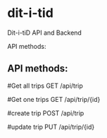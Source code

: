 # dit-i-tid
Dit-i-tiD API and Backend

API methods:

## API methods:

#Get all trips
GET /api/trip

#Get one trips
GET /api/trip/{id}

#create trip
POST /api/trip

#update trip
PUT /api/trip/{id}
